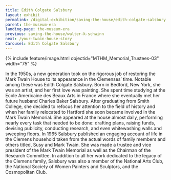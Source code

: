 ```yaml
---
title: Edith Colgate Salsbury
layout: exhibit
permalink: /digital-exhibition/saving-the-house/edith-colgate-salsbury.html
parent: the-museum-era
landing-page: the-museum-era
previous: saving-the-house/walter-k-schwinn
next: /your-twain-house-story
Carousel: Edith Colgate Salsbury
---
```


{% include feature/image.html objectid="MTHM_Memorial_Trustees-03" width="75" %}

In the 1950s, a new generation took on the rigorous job of restoring the Mark Twain House to its appearance in the Clemenses’ time. Notable among these was Edith Colgate Salsbury. Born in Bedford, New York, she was an artist, and her first love was painting. She spent time studying at the Ecole Americaine des Beaux Arts in France where she eventually met her future husband Charles Baker Salsbury. After graduating from Smith College, she decided to refocus her attention to the field of history and when her family relocated to Hartford she soon became involved in the Mark Twain Memorial. She appeared at the house almost daily, performing nearly every task that needed to be done: drafting plans, raising funds, devising publicity, conducting research, and even whitewashing walls and sweeping floors. In 1965 Salsbury published an engaging account of life in the Clemens household taken from the actual words of family members and others titled, Susy and Mark Twain. She was made a trustee and vice president of the Mark Twain Memorial as well as the Chairman of the Research Committee. In addition to all her work dedicated to the legacy of the Clemens family, Salsbury was also a member of the National Arts Club, the National Society of Women Painters and Sculptors, and the Cosmopolitan Club.   
